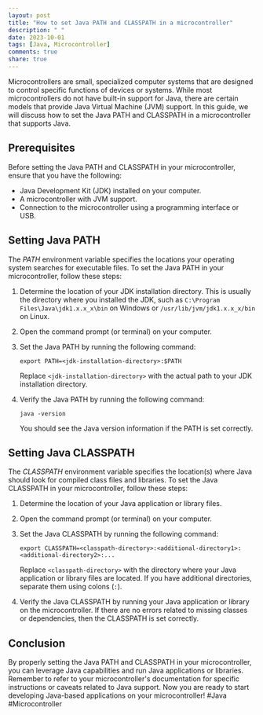 ```yaml
---
layout: post
title: "How to set Java PATH and CLASSPATH in a microcontroller"
description: " "
date: 2023-10-01
tags: [Java, Microcontroller]
comments: true
share: true
---
```


Microcontrollers are small, specialized computer systems that are designed to control specific functions of devices or systems. While most microcontrollers do not have built-in support for Java, there are certain models that provide Java Virtual Machine (JVM) support. In this guide, we will discuss how to set the Java PATH and CLASSPATH in a microcontroller that supports Java.

## Prerequisites

Before setting the Java PATH and CLASSPATH in your microcontroller, ensure that you have the following:

- Java Development Kit (JDK) installed on your computer.
- A microcontroller with JVM support.
- Connection to the microcontroller using a programming interface or USB.

## Setting Java PATH

The *PATH* environment variable specifies the locations your operating system searches for executable files. To set the Java PATH in your microcontroller, follow these steps:

1. Determine the location of your JDK installation directory. This is usually the directory where you installed the JDK, such as `C:\Program Files\Java\jdk1.x.x_x\bin` on Windows or `/usr/lib/jvm/jdk1.x.x_x/bin` on Linux.
2. Open the command prompt (or terminal) on your computer.
3. Set the Java PATH by running the following command:

   ```shell
   export PATH=<jdk-installation-directory>:$PATH
   ```

   Replace `<jdk-installation-directory>` with the actual path to your JDK installation directory.

4. Verify the Java PATH by running the following command:

   ```shell
   java -version
   ```

   You should see the Java version information if the PATH is set correctly.

## Setting Java CLASSPATH

The *CLASSPATH* environment variable specifies the location(s) where Java should look for compiled class files and libraries. To set the Java CLASSPATH in your microcontroller, follow these steps:

1. Determine the location of your Java application or library files.
2. Open the command prompt (or terminal) on your computer.
3. Set the Java CLASSPATH by running the following command:

   ```shell
   export CLASSPATH=<classpath-directory>:<additional-directory1>:<additional-directory2>:...
   ```

   Replace `<classpath-directory>` with the directory where your Java application or library files are located. If you have additional directories, separate them using colons (`:`).

4. Verify the Java CLASSPATH by running your Java application or library on the microcontroller. If there are no errors related to missing classes or dependencies, then the CLASSPATH is set correctly.

## Conclusion

By properly setting the Java PATH and CLASSPATH in your microcontroller, you can leverage Java capabilities and run Java applications or libraries. Remember to refer to your microcontroller's documentation for specific instructions or caveats related to Java support. Now you are ready to start developing Java-based applications on your microcontroller! #Java #Microcontroller